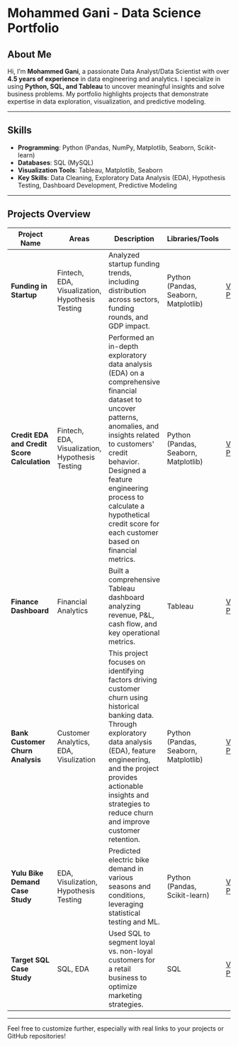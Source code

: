 # **Mohammed Gani - Data Science Portfolio**

## **About Me**  
Hi, I’m **Mohammed Gani**, a passionate Data Analyst/Data Scientist with over **4.5 years of experience** in data engineering and analytics. I specialize in using **Python, SQL, and Tableau** to uncover meaningful insights and solve business problems. My portfolio highlights projects that demonstrate expertise in data exploration, visualization, and predictive modeling.  

---

## **Skills**  
- **Programming**: Python (Pandas, NumPy, Matplotlib, Seaborn, Scikit-learn)  
- **Databases**: SQL (MySQL)  
- **Visualization Tools**: Tableau, Matplotlib, Seaborn  
- **Key Skills**: Data Cleaning, Exploratory Data Analysis (EDA), Hypothesis Testing, Dashboard Development, Predictive Modeling  

---

## **Projects Overview**  

| **Project Name** | **Areas**               | **Description**                                                                                      | **Libraries/Tools**             | **Link**                                      |  
|-------------------|-------------------------|------------------------------------------------------------------------------------------------------|----------------------------------|----------------------------------------------|  
| **Funding in Startup** | Fintech, EDA, Visualization, Hypothesis Testing  | Analyzed startup funding trends, including distribution across sectors, funding rounds, and GDP impact. | Python (Pandas, Seaborn, Matplotlib) | [View Project](https://github.com/mohammedganih/funding-in-startups 'Funding in Startup')      |
| **Credit EDA and Credit Score Calculation** | Fintech, EDA, Visualization, Hypothesis Testing  | Performed an in-depth exploratory data analysis (EDA) on a comprehensive financial dataset to uncover patterns, anomalies, and insights related to customers' credit behavior. Designed a feature engineering process to calculate a hypothetical credit score for each customer based on financial metrics. | Python (Pandas, Seaborn, Matplotlib) | [View Project](https://github.com/mohammedganih/credit-eda-and-credit-score 'Credit EDA and Credit Score Calculation') |
| **Finance Dashboard** | Financial Analytics         | Built a comprehensive Tableau dashboard analyzing revenue, P&L, cash flow, and key operational metrics.  | Tableau                     | [View Project](https://public.tableau.com/views/FinanceDashboard_17275169461410/FinanceDashboard?:language=en-US&:sid=&:redirect=auth&:display_count=n&:origin=viz_share_link 'Finance Dashboard')                           |
| **Bank Customer Churn Analysis**   | Customer Analytics, EDA, Visulization | This project focuses on identifying factors driving customer churn using historical banking data. Through exploratory data analysis (EDA), feature engineering, and the project provides actionable insights and strategies to reduce churn and improve customer retention. | Python (Pandas, Seaborn, Matplotlib)                     | [View Project](#)                           |  
| **Yulu Bike Demand Case Study** | EDA, Visulization, Hypothesis Testing         | Predicted electric bike demand in various seasons and conditions, leveraging statistical testing and ML. | Python (Pandas, Scikit-learn)    | [View Project](https://github.com/mohammedganih/yulu-business-case-study 'Yulu Case Study')                          |    
| **Target SQL Case Study**  | SQL, EDA                   | Used SQL to segment loyal vs. non-loyal customers for a retail business to optimize marketing strategies. | SQL                              | [View Project](#)                           |  

---

Feel free to customize further, especially with real links to your projects or GitHub repositories!

